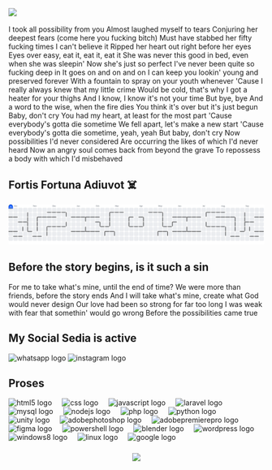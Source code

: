 ![](https://images.pexels.com/photos/15290770/pexels-photo-15290770.jpeg)




I took all possibility from you
Almost laughed myself to tears
Conjuring her deepest fears (come here you fucking bitch)
Must have stabbed her fifty fucking times
I can't believe it
Ripped her heart out right before her eyes
Eyes over easy, eat it, eat it, eat it
She was never this good in bed, even when she was sleepin'
Now she's just so perfect I've never been quite so fucking deep in
It goes on and on and on
I can keep you lookin' young and preserved forever
With a fountain to spray on your youth whenever
'Cause I really always knew that my little crime
Would be cold, that's why I got a heater for your thighs
And I know, I know it's not your time
But bye, bye
And a word to the wise, when the fire dies
You think it's over but it's just begun
Baby, don't cry
You had my heart, at least for the most part
'Cause everybody's gotta die sometime
We fell apart, let's make a new start
'Cause everybody's gotta die sometime, yeah, yeah
But baby, don't cry
Now possibilities I'd never considered
Are occurring the likes of which I'd never heard
Now an angry soul comes back from beyond the grave
To repossess a body with which I'd misbehaved

## 

## Fortis Fortuna Adiuvot ☠️

<picture>
  <source media="(prefers-color-scheme: dark)" srcset="https://raw.githubusercontent.com/akmalfaris/akmalfaris/output/pacman-contribution-graph-dark.svg">
  <source media="(prefers-color-scheme: light)" srcset="https://raw.githubusercontent.com/akmalfaris/akmalfaris/output/pacman-contribution-graph.svg">
  <img alt="pacman contribution graph" src="https://raw.githubusercontent.com/akmalfaris/akmalfaris/output/pacman-contribution-graph.svg">
</picture>

## Before the story begins, is it such a sin
For me to take what's mine, until the end of time?
We were more than friends, before the story ends
And I will take what's mine, create what God would never design
Our love had been so strong for far too long
I was weak with fear that somethin' would go wrong
Before the possibilities came true




## My Social Sedia is active
<div align="left">
  <img src="https://raw.githubusercontent.com/maurodesouza/profile-readme-generator/master/src/assets/icons/social/whatsapp/default.svg" width="52" height="40" alt="whatsapp logo"  />
  <img src="https://raw.githubusercontent.com/maurodesouza/profile-readme-generator/master/src/assets/icons/social/instagram/default.svg" width="52" height="40" alt="instagram logo"  />
</div>

## Proses

<div align="left">
  <img src="https://cdn.jsdelivr.net/gh/devicons/devicon/icons/html5/html5-original.svg" height="40" alt="html5 logo"  />
  <img width="12" />
  <img src="https://skillicons.dev/icons?i=css" height="40" alt="css logo"  />
  <img width="12" />
  <img src="https://skillicons.dev/icons?i=js" height="40" alt="javascript logo"  />
  <img width="12" />
  <img src="https://cdn.simpleicons.org/laravel/FF2D20" height="40" alt="laravel logo"  />
  <img width="12" />
  <img src="https://cdn.simpleicons.org/mysql/4479A1" height="40" alt="mysql logo"  />
  <img width="12" />
  <img src="https://cdn.jsdelivr.net/gh/devicons/devicon/icons/nodejs/nodejs-original.svg" height="40" alt="nodejs logo"  />
  <img width="12" />
  <img src="https://cdn.simpleicons.org/php/777BB4" height="40" alt="php logo"  />
  <img width="12" />
  <img src="https://skillicons.dev/icons?i=py" height="40" alt="python logo"  />
  <img width="12" />
  <img src="https://cdn.jsdelivr.net/gh/devicons/devicon/icons/unity/unity-original.svg" height="40" alt="unity logo"  />
  <img width="12" />
  <img src="https://skillicons.dev/icons?i=ps" height="40" alt="adobephotoshop logo"  />
  <img width="12" />
  <img src="https://skillicons.dev/icons?i=pr" height="40" alt="adobepremierepro logo"  />
  <img width="12" />
  <img src="https://skillicons.dev/icons?i=figma" height="40" alt="figma logo"  />
  <img width="12" />
  <img src="https://skillicons.dev/icons?i=powershell" height="40" alt="powershell logo"  />
  <img width="12" />
  <img src="https://skillicons.dev/icons?i=blender" height="40" alt="blender logo"  />
  <img width="12" />
  <img src="https://cdn.jsdelivr.net/gh/devicons/devicon/icons/wordpress/wordpress-original.svg" height="40" alt="wordpress logo"  />
  <img width="12" />
  <img src="https://cdn.jsdelivr.net/gh/devicons/devicon/icons/windows8/windows8-original.svg" height="40" alt="windows8 logo"  />
  <img width="12" />
  <img src="https://cdn.jsdelivr.net/gh/devicons/devicon/icons/linux/linux-original.svg" height="40" alt="linux logo"  />
  <img width="12" />
  <img src="https://cdn.jsdelivr.net/gh/devicons/devicon/icons/google/google-original.svg" height="40" alt="google logo"  />
</div>

###

###

<div align="center">
  <img src="https://visitor-badge.laobi.icu/badge?page_id=akmalfaris.akmalfaris&"  />
</div>

